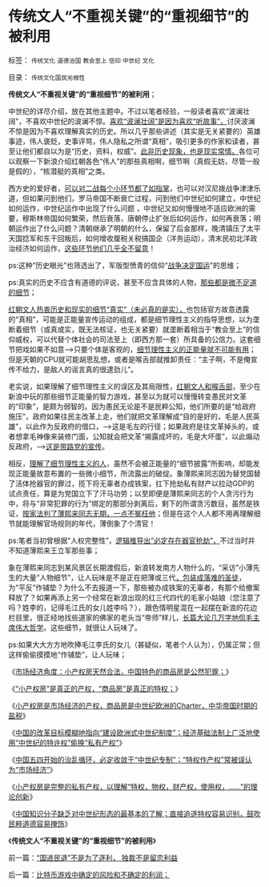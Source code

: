 # 传统文人“不重视关键”的“重视细节”的被利用

标签： `传统文化` `道德治国` `教会至上` `信仰` `中世纪` `文化` 

目录： `传统文化国民劣根性`

**传统文人“不重视关键”的“重视细节”的被利用**；

中世纪的详尽介绍，放在其他主题中。不过以笔者经验，一般读者喜欢“波澜壮阔”，不喜欢中世纪的波澜不惊。[喜欢“波澜壮阔”是因为喜欢“听故事”，](../../../2008/10/25/历史，你的名字叫故事.md)讨厌波澜不惊是因为不喜欢理解真实的历史。所以几乎那些讲述（其实是无关紧要的）英雄事迹，伟人褒贬，史事评骂，伟人隐私之所谓“真相”，吸引更多的作家和读者，甚至让他们都自以为是“历史，资料，权威”。[此非历史现象，也是现实常情。](../../../2013/10/13/中国式的诡辩的五步曲，细节理性主义的愚民大众.md)各位可以观察一下新浪介绍红朝各色“伟人”的那些真相啊，细节啊（真假无妨，尽管一般是假的），“核潜艇的真相”之类。

西方史的爱好者，[可以对二战每个小环节都了如指掌](../../../2008/10/25/袁崇焕的是是非非：历史，不是道德素材库.md)，也可以对汉尼拨战争津津乐道，但如果问到他们，罗马帝国不断衰亡过程，问到他们中世纪如何建立，中世纪如何运作，中世纪运作中出现了什么问题
，中世纪又如何慢慢地不适应欧洲的需要，穆斯林帝国如何繁荣，然后衰落，唐朝停止扩张后如何运作，如何再衰落；明朝运作出了什么问题？清朝继承了明朝的什么，保留了后金那样，晚清镇压了太平天国捻军和东干回叛后，如何增收厘税关税搞国企（洋务运动），清末民初北洋政治经济如何运作，[这些环节他们几乎全不留意](../../../2011/2/16/诱导行为的道德史和行为分析的历史科学.md)！

ps:这种“历史眼光”也筛选出了，军版型愤青的信仰“[战争决定国运](../../../2009/1/26/“战争就是物流”之一：科学的方法论认识战争.md)”的思维；

ps:真实的历史不应含有道德的评说，甚至不应含具体的人物，[那些都是微不足道的细节](../../../2010/4/20/宗教的萌芽；和宗教萌芽的路径、方法、手段！.md)；

[红朝文人热衷历史和现实的细节“真实”（未必真的是实），](../../../2010/4/19/“秘闻秘籍决定论”唯心历史和现实观体现的“国民文化.md)也包括官方故意透露的“真相”，可能是正能量宣传运动的组成，都是细节理性主义的指导思想，以为垄断着细节（或真或实，既无法核证，也无关紧要）就垄断着相当于“教会至上”的信仰威权，可以代替个体社会的司法至上（即西方那一套）所具备的公信力。这套细节把戏如果不如意——>只要个体是客观的，[细节理性主义的正能量就不可能有用](../../../2013/10/12/科学理解“宣传＝细节理性主义＋哲学”中的“细节”.md)；但是天朝的CPU就可能胡思乱想，或者是喉舌部就推卸责任：“主子啊，不是俺宣传不给力，是敌人的谣言真的很逮劲儿”。

老实说，如果理解了细节理性主义的误区及其局限性，[红朝文人和喉舌部](../../../2013/10/29/观察舆论导向的新气象，民粹本来不分体制内外.md)，至少在新浪中玩的那些细节正能量的智力游戏，甚至以为就可以慢慢转变愚民对文革的“印象”，是颇为弱智的。因为愚民无论是不是民粹公知，他们所要的是“给政府施压”，政府如果往民主改革上走，他们就把文革理解成“目的是好的，毛是人民英雄”，以此作为反政府的借口，——>这是毛左的行径；如果政府是往文革掉头的，或者想拿毛神像来装修门面，公知就会把文革“揭露成坏的，毛是大坏蛋”，以此煽动反政府，——>[这是带路党的宣传](../../../2013/10/4/“宣传是否有效”的衡量条件.md)。

相反，[理解了细节理性主义的人](../../../2013/2/13/历史有“借古喻今”的现实权威吗？.md)，虽然不会被正能量的“细节披露”所影响，却能发现正能量故意布置的一些微小细节，所流露出的破绽。象薄熙来同志因为替党国替了活体抢器官的罪过，揽下将无辜者办成铁案，扛下抢劫私有财产以拉动GDP的试点责任，算是为党国立下了汗马功劳；以至即便是薄熙来同志的个人贪污行为中，将与“非常犯罪的行为”绑定的那部分剥离后，剩下的所谓贪污数目，虽然是铁证，[按家法判了薄熙来同志无期，一点不冤枉他](../../../2013/9/22/薄熙来同志获判死缓很恰当，毛左薄粉不可能心服；.md)；但是在这个人人都不用再理解细节就能理解官场规则的年代，薄倒象了个清官！

ps:笔者当初曾根据“人权完整性”，[逻辑推导出“必定存在器官抢劫”，](../../../2009/11/20/人权不可侵犯在于完整性要求.md)不过当时并不知道薄熙来王立军那些事；

象在薄熙来同志到某风景区长期渡假后，新浪转发南方人物什么的，“采访”小薄先生的大量“人物细节”，让人玩味是不是正在把薄或三代[，包装成落难的圣徒](../../../2013/4/8/战争是有限的，革命是有限的，还有乔良老师的《超限战》.md)，为“平反”作铺垫？为什么不去报道一下，那些被办成铁案的无辜者，有那个给撤案释放了？如果再添上另一个经常在新浪出现的红三代四代的毛家小姑娘（您注意了吗？姓李的，记得毛江氏的女儿姓李吗？），跟色情明星混在一起摆在新浪的花边栏目里，很正经地找些道家的佛家的老头当“帝师”样儿，[长篇大论几万字地侃毛主席伟大哲学](http://darthvad.blog.163.com/blog/static/53399470201272552519799/)。这些细节，就很让人玩味了。

ps:如果大大方方地吹捧毛江李氏的女儿（甚疑似，笔者个人认为），仍属正常；但这样偷偷摸摸地“作铺垫”，让人玩味；

《[市场经济角度：小产权房天然合法，中国特色的商品房是公然犯罪；](../../../2013/11/21/任志强同志被小产权房剥去画皮，露出了官商真面目.md)》

《[“小产权房”是真正的产权，“商品房”是真正的特权；](../../../2013/11/22/“小产权房”是真正的产权，“商品房”是真正的特权.md)》

《[小产权房是市场经济的产权，商品房是中世纪欧洲的Charter，中华帝国时期的盐税](../../../2013/11/23/商品房＝小产权房&nbsp;＋&nbsp;特许权税.md)》

《[中国的改革目标模糊地指向“建设欧洲式中世纪制度”；经济基础法制上广泛地使用“中世纪的特许权”偷换“私有产权”](../../../2013/11/24/改革目标模糊地指向“建设欧洲式中世纪制度”.md)》

《[中国五四开始的治乱循环，必定收敛于“中世纪专制”；“特权作产权”常被误认为“市场经济”](../../../2013/11/25/中世纪体制“特（许）权作产权”常被误认为“市场经济”.md)》

《[小产权房是完整的私有产权，以理解“特权，物权，财产权，使用权，……”的理论创新](../../../2013/11/25/小产权房是完整的私有产权,及“特权，物权，财产权，使用权，……”.md)》

《[中国知识分子缺乏对中世纪形态的最基本的了解；直接追逐特权容易识别，鼓吹民粹道德容易掩饰](../../../2013/11/26/中国缺乏对中世纪形态的了解,误将“议会”“三权分立”作民主.md)》

《**传统文人“不重视关键”的“重视细节”的被利用**》



前一篇：[“国进民退”不是为了逐利，&nbsp;独裁不是留恋利益](../../../2013/11/28/“国进民退”不是为了逐利，&nbsp;独裁不是留恋利益.md)

后一篇：[比特币游戏中确定的风险和不确定的利润；](../../../2013/11/28/比特币游戏中确定的风险和不确定的利润；.md)